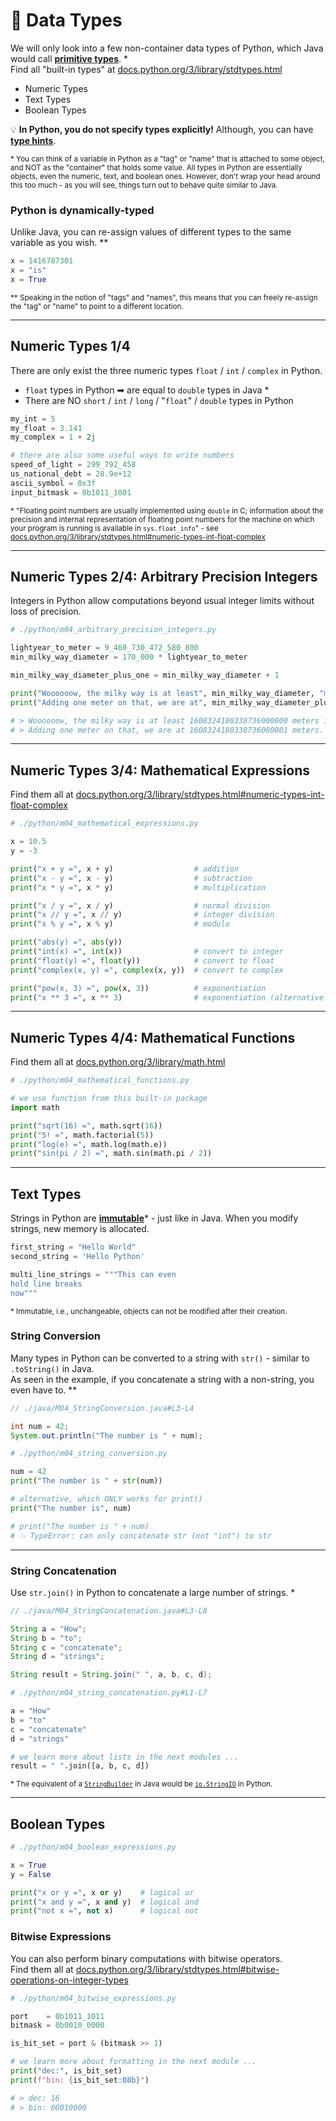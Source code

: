 <!-- .slide: id="-data-types" -->

# 🐍 Data Types
<!-- .element: class="headline" -->

We will only look into a few non-container data types of Python, which Java would call [**primitive types**](https://docs.oracle.com/javase/tutorial/java/nutsandbolts/datatypes.html). *  
Find all "built-in types" at [docs.python.org/3/library/stdtypes.html](https://docs.python.org/3/library/stdtypes.html)

- Numeric Types
- Text Types
- Boolean Types

💡 **In Python, you do not specify types explicitly!**
Although, you can have [**type hints**](https://docs.python.org/3/library/typing.html).

<small>* You can think of a variable in Python as a "tag" or "name" that is attached to some object, and NOT as the "container" that holds some value. All types in Python are essentially objects, even the numeric, text, and boolean ones. However, don't wrap your head around this too much - as you will see, things turn out to behave quite similar to Java.</small>

<div class="fragment">

### Python is dynamically-typed

Unlike Java, you can re-assign values of different types to the same variable as you wish. **

```py
x = 1416787301
x = "is"
x = True
```

<small>** Speaking in the notion of "tags" and "names", this means that you can freely re-assign the "tag" or "name" to point to a different location.</small>

</div>

---

## Numeric Types 1/4

There are only exist the three numeric types `float` / `int` / `complex` in Python.

- `float` types in Python ➡ are equal to `double` types in Java *
- There are NO `short` / `int` / `long` / "`float`" / `double` types in Python

```py
my_int = 5
my_float = 3.141
my_complex = 1 + 2j

# there are also some useful ways to write numbers
speed_of_light = 299_792_458
us_national_debt = 28.9e+12
ascii_symbol = 0x3f
input_bitmask = 0b1011_1001
```

<small>* "Floating point numbers are usually implemented using `double` in C; information about the precision and internal representation of floating point numbers for the machine on which your program is running is available in `sys.float_info`" - see [docs.python.org/3/library/stdtypes.html#numeric-types-int-float-complex](https://docs.python.org/3/library/stdtypes.html#numeric-types-int-float-complex)</small>

---

## Numeric Types 2/4: Arbitrary Precision Integers

Integers in Python allow computations beyond usual integer limits without loss of precision.

```py
# ./python/m04_arbitrary_precision_integers.py

lightyear_to_meter = 9_460_730_472_580_800
min_milky_way_diameter = 170_000 * lightyear_to_meter

min_milky_way_diameter_plus_one = min_milky_way_diameter + 1

print("Woooooow, the milky way is at least", min_milky_way_diameter, "meters in diameter!")
print("Adding one meter on that, we are at", min_milky_way_diameter_plus_one, "meters.")

# > Woooooow, the milky way is at least 1608324180338736000000 meters in diameter!
# > Adding one meter on that, we are at 1608324180338736000001 meters.

```

---

## Numeric Types 3/4: Mathematical Expressions

Find them all at [docs.python.org/3/library/stdtypes.html#numeric-types-int-float-complex](https://docs.python.org/3/library/stdtypes.html#numeric-types-int-float-complex)

```py [|6-8|10-12|14-17|19-20|]
# ./python/m04_mathematical_expressions.py

x = 10.5
y = -3

print("x + y =", x + y)                  # addition
print("x - y =", x - y)                  # subtraction
print("x * y =", x * y)                  # multiplication

print("x / y =", x / y)                  # normal division
print("x // y =", x // y)                # integer division
print("x % y =", x % y)                  # modulo

print("abs(y) =", abs(y))
print("int(x) =", int(x))                # convert to integer
print("float(y) =", float(y))            # convert to float
print("complex(x, y) =", complex(x, y))  # convert to complex

print("pow(x, 3) =", pow(x, 3))          # exponentiation
print("x ** 3 =", x ** 3)                # exponentiation (alternative syntax)

```

---

## Numeric Types 4/4: Mathematical Functions

Find them all at [docs.python.org/3/library/math.html](https://docs.python.org/3/library/math.html)

```py
# ./python/m04_mathematical_functions.py

# we use function from this built-in package
import math

print("sqrt(16) =", math.sqrt(16))
print("5! =", math.factorial(5))
print("log(e) =", math.log(math.e))
print("sin(pi / 2) =", math.sin(math.pi / 2))

```

---

## Text Types

Strings in Python are [**immutable**](https://docs.python.org/3/glossary.html#term-immutable)* - just like in Java.
When you modify strings, new memory is allocated.

```py
first_string = "Hello World"
second_string = 'Hello Python'

multi_line_strings = """This can even
hold line breaks
now"""
```

<small>* Immutable, i.e., unchangeable, objects can not be modified after their creation.</small>  

<div class="fragment">

### String Conversion

Many types in Python can be converted to a string with `str()` - similar to `.toString()` in Java.  
As seen in the example, if you concatenate a string with a non-string, you even have to. **

<div class="sidebyside">

```java
// ./java/M04_StringConversion.java#L3-L4

int num = 42;
System.out.println("The number is " + num);
```

```py
# ./python/m04_string_conversion.py

num = 42
print("The number is " + str(num))

# alternative, which ONLY works for print()
print("The number is", num)

# print("The number is " + num)
# 💥 TypeError: can only concatenate str (not "int") to str

```

</div>

</div>

---

### String Concatenation

Use `str.join()` in Python to concatenate a large number of strings. *

<div class="sidebyside">

```java
// ./java/M04_StringConcatenation.java#L3-L8

String a = "How";
String b = "to";
String c = "concatenate";
String d = "strings";

String result = String.join(" ", a, b, c, d);
```

```py
# ./python/m04_string_concatenation.py#L1-L7

a = "How"
b = "to"
c = "concatenate"
d = "strings"

# we learn more about lists in the next modules ...
result = " ".join([a, b, c, d])
```

</div>

<small>* The equivalent of a [`StringBuilder`](https://docs.oracle.com/javase/7/docs/api/java/lang/StringBuilder.html) in Java would be [`io.StringIO`](https://docs.python.org/3.9/library/io.html#io.StringIO) in Python.</small>

---

## Boolean Types

```py
# ./python/m04_boolean_expressions.py

x = True
y = False

print("x or y =", x or y)    # logical or
print("x and y =", x and y)  # logical and
print("not x =", not x)      # logical not

```

<div class="fragment">

### Bitwise Expressions

You can also perform binary computations with bitwise operators.  
Find them all at [docs.python.org/3/library/stdtypes.html#bitwise-operations-on-integer-types](https://docs.python.org/3/library/stdtypes.html#bitwise-operations-on-integer-types)

```py
# ./python/m04_bitwise_expressions.py

port    = 0b1011_1011
bitmask = 0b0010_0000

is_bit_set = port & (bitmask >> 1)

# we learn more about formatting in the next module ...
print("dec:", is_bit_set)
print(f"bin: {is_bit_set:08b}")

# > dec: 16
# > bin: 00010000

```

</div>
